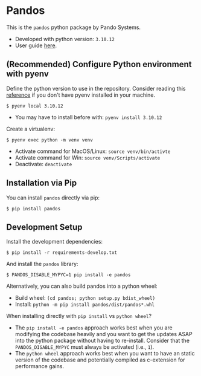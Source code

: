# Pandos

This is the `pandos` python package by Pando Systems.


* Developed with python version: `3.10.12`
* User guide [here](USER_GUIDE.md).

## (Recommended) Configure Python environment with pyenv

Define the python version to use in the repository. Consider reading
this [reference](https://rhdzmota.com/post/the-best-way-to-install-python/) if you don't have pyenv installed in your machine.

```commandline
$ pyenv local 3.10.12
```
* You may have to install before with: `pyenv install 3.10.12`

Create a virtualenv:

```commandline
$ pyenv exec python -m venv venv
```
* Activate command for MacOS/Linux: `source venv/bin/activte`
* Activate command for Win: `source venv/Scripts/activate`
* Deactivate: `deactivate`

## Installation via Pip

You can install `pandos` directly via pip:

```commandline
$ pip install pandos
```

## Development Setup

Install the development dependencies:

```commandline
$ pip install -r requirements-develop.txt
```

And install the `pandos` library:

```commandline
$ PANDOS_DISABLE_MYPYC=1 pip install -e pandos
```

Alternatively, you can also build pandos into a python wheel:
* Build wheel: `(cd pandos; python setup.py bdist_wheel)`
* Install: `python -m pip install pandos/dist/pandos*.whl`

When installing directly with `pip install` vs `python wheel`? 
* The `pip install -e pandos` approach works best when you are modifying the codebase heavily and you want to get the updates ASAP into the python package without having to re-install. Consider that the `PANDOS_DISABLE_MYPYC` must always be activated (i.e., `1`).
* The `python wheel` approach works best when you want to have an static version of the codebase and potentially compiled as c-extension for performance gains.

